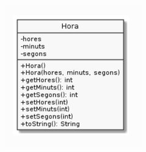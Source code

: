 ![](https://github.com/DamianPyCoder/Java__TEACHING_in_Youtube/blob/main/UML_exercices/5-7white.png)
